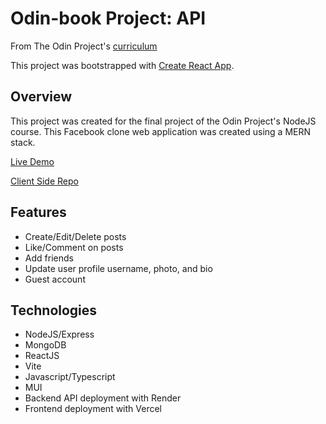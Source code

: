 # Odin-book Project: API

From The Odin Project's [curriculum](https://www.theodinproject.com/lessons/nodejs-odin-book)

This project was bootstrapped with [Create React App](https://github.com/facebook/create-react-app).

## Overview

This project was created for the final project of the Odin Project's NodeJS course. This Facebook clone web application was created using a MERN stack.

[Live Demo](https://odin-facebook-client.vercel.app/)

[Client Side Repo](https://github.com/amandakso/odin-facebook-client)

## Features

- Create/Edit/Delete posts
- Like/Comment on posts
- Add friends
- Update user profile username, photo, and bio
- Guest account

## Technologies

- NodeJS/Express
- MongoDB
- ReactJS
- Vite
- Javascript/Typescript
- MUI
- Backend API deployment with Render
- Frontend deployment with Vercel
